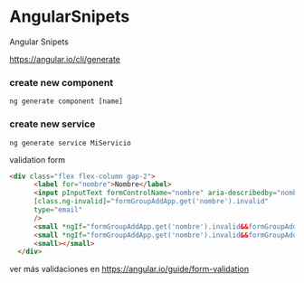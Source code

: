 # AngularSnipets
Angular Snipets

https://angular.io/cli/generate

### create new component
```
ng generate component [name]
```

### create new service

```
ng generate service MiServicio
```

validation form
```html
<div class="flex flex-column gap-2">
      <label for="nombre">Nombre</label>
      <input pInputText formControlName="nombre" aria-describedby="nombre-help" 
      [class.ng-invalid]="formGroupAddApp.get('nombre').invalid"
      type="email"
      />
      <small *ngIf="formGroupAddApp.get('nombre').invalid&&formGroupAddApp.get('nombre').errors?.['required']">Este campo es requerido</small>
      <small *ngIf="formGroupAddApp.get('nombre').invalid&&formGroupAddApp.get('nombre').errors?.['minlength']">Pequeño</small>
      <small></small>
  </div>
```
ver más validaciones en https://angular.io/guide/form-validation
